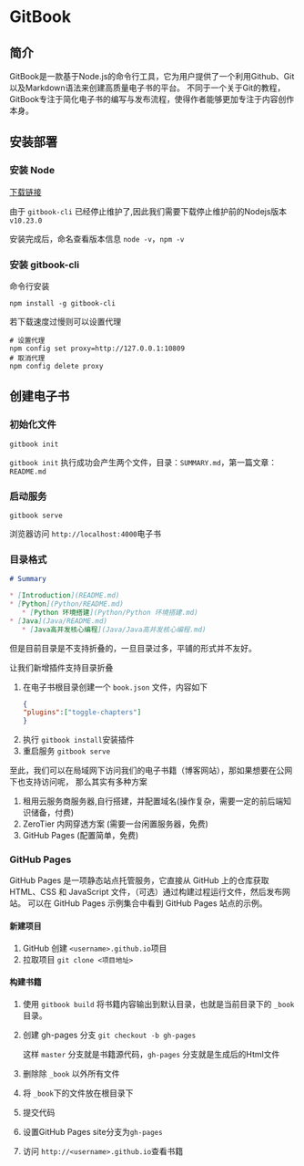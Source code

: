 # GitBook

## 简介

GitBook是一款基于Node.js的命令行工具，它为用户提供了一个利用Github、Git以及Markdown语法来创建高质量电子书的平台。
不同于一个关于Git的教程，GitBook专注于简化电子书的编写与发布流程，使得作者能够更加专注于内容创作本身。

## 安装部署

### 安装 Node

[下载链接](https://nodejs.org/download/release/v10.23.0/node-v10.23.0-x64.msi)

由于 `gitbook-cli` 已经停止维护了,因此我们需要下载停止维护前的Nodejs版本 `v10.23.0`

安装完成后，命名查看版本信息 `node -v`，`npm -v`

### 安装 gitbook-cli
命令行安装
```shell
npm install -g gitbook-cli
```

若下载速度过慢则可以设置代理  
```shell
# 设置代理
npm config set proxy=http://127.0.0.1:10809
# 取消代理
npm config delete proxy
```

## 创建电子书

### 初始化文件  
```shell
gitbook init
```
`gitbook init` 执行成功会产生两个文件，目录：`SUMMARY.md`，第一篇文章：`README.md`

### 启动服务
```shell
gitbook serve
```
浏览器访问 `http://localhost:4000`电子书

### 目录格式

```markdown
# Summary

* [Introduction](README.md)
* [Python](Python/README.md)
   * [Python 环境搭建](Python/Python 环境搭建.md)
* [Java](Java/README.md)
   * [Java高并发核心编程](Java/Java高并发核心编程.md)
```

但是目前目录是不支持折叠的，一旦目录过多，平铺的形式并不友好。

让我们新增插件支持目录折叠

1. 在电子书根目录创建一个 `book.json` 文件，内容如下
   ```json
   {
   "plugins":["toggle-chapters"]
   }
   ```
2. 执行 `gitbook install`安装插件
3. 重启服务 `gitbook serve`

至此，我们可以在局域网下访问我们的电子书籍（博客网站），那如果想要在公网下也支持访问呢，
那么其实有多种方案

1. 租用云服务商服务器,自行搭建，并配置域名(操作复杂，需要一定的前后端知识储备，付费)
2. ZeroTier 内网穿透方案 (需要一台闲置服务器，免费)
3. GitHub Pages (配置简单，免费)

### GitHub Pages
GitHub Pages 是一项静态站点托管服务，它直接从 GitHub 上的仓库获取 HTML、CSS 和 JavaScript 文件，（可选）通过构建过程运行文件，然后发布网站。
可以在 GitHub Pages 示例集合中看到 GitHub Pages 站点的示例。

#### 新建项目
1. GitHub 创建 `<username>.github.io`项目
2. 拉取项目 `git clone <项目地址>`

#### 构建书籍

1. 使用 `gitbook build` 将书籍内容输出到默认目录，也就是当前目录下的 `_book` 目录。
2. 创建 gh-pages 分支 `git checkout -b gh-pages`

   这样 `master` 分支就是书籍源代码，`gh-pages` 分支就是生成后的Html文件

3. 删除除 `_book` 以外所有文件
4. 将 `_book`下的文件放在根目录下
5. 提交代码
6. 设置GitHub Pages site分支为`gh-pages`
7. 访问 `http://<username>.github.io`查看书籍